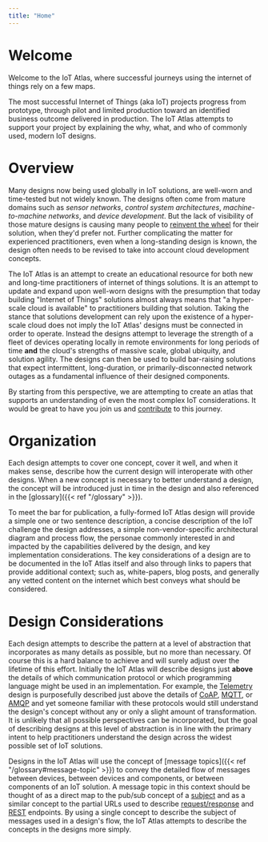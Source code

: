 ```yaml
---
title: "Home"
---
```

# Welcome

Welcome to the IoT Atlas, where successful journeys using the internet of things rely on a few maps.

The most successful Internet of Things (aka IoT) projects progress from prototype, through pilot and limited production toward an identified business outcome delivered in production. The IoT Atlas attempts to support your project by explaining the why, what, and who of commonly used, modern IoT designs.

# Overview
Many designs now being used globally in IoT solutions, are well-worn and time-tested but not widely known. The designs often come from mature domains such as *sensor networks*, *control system architectures*, *machine-to-machine networks*, and *device development*. But the lack of visibility of those mature designs is causing many people to [reinvent the wheel](https://en.wikipedia.org/wiki/Reinventing_the_wheel) for their solution, when they'd prefer not. Further complicating the matter for experienced practitioners, even when a long-standing design is known, the design often needs to be revised to take into account cloud development concepts. 

The IoT Atlas is an attempt to create an educational resource for both new and long-time practitioners of internet of things solutions. It is an attempt to update and expand upon well-worn designs with the presumption that today building "Internet of Things" solutions almost always means that "a hyper-scale cloud is available" to practitioners building that solution. Taking the stance that solutions development can rely upon the existence of a hyper-scale cloud does not imply the IoT Atlas' designs must be connected in order to operate. Instead the designs attempt to leverage the strength of a fleet of devices operating locally in remote environments for long periods of time **and** the cloud's strengths of massive scale, global ubiquity, and solution agility. The designs can then be used to build bar-raising solutions that expect intermittent, long-duration, or primarily-disconnected network outages as a fundamental influence of their designed components. 
 
By starting from this perspective, we are attempting to create an atlas that supports an understanding of even the most complex IoT considerations. It would be great to have you join us and [contribute](https://github.com/aws/iot-atlas/blob/master/CONTRIBUTING.md) to this journey. 

# Organization

Each design attempts to cover one concept, cover it well, and when it makes sense, describe how the current design will interoperate with other designs. When a new concept is necessary to better understand a design, the concept will be introduced just in time in the design and also referenced in the [glossary]({{< ref "/glossary" >}}). 
 
To meet the bar for publication, a fully-formed IoT Atlas design will provide a simple one or two sentence description, a concise description of the IoT challenge the design addresses, a simple non-vendor-specific architectural diagram and process flow, the personae commonly interested in and impacted by the capabilities delivered by the design, and key implementation considerations. The key considerations of a design are to be documented in the IoT Atlas itself and also through links to papers that provide additional context; such as, white-papers, blog posts, and generally any vetted content on the internet which best conveys what should be considered. 

# Design Considerations

Each design attempts to describe the pattern at a level of abstraction that incorporates as many details as possible, but no more than necessary. Of course this is a hard balance to achieve and will surely adjust over the lifetime of this effort. Initially the IoT Atlas will describe designs just **above** the details of which communication protocol or which programming language might be used in an implementation. For example, the [Telemetry](/designs/telemetry) design is purposefully described just above the details of [CoAP](http://coap.technology/), [MQTT](http://mqtt.org/), or [AMQP](https://www.amqp.org/product/architecture) and yet someone familiar with these protocols would still understand the design's concept without any or only a slight amount of transformation. It is unlikely that all possible perspectives can be incorporated, but the goal of describing designs at this level of abstraction is in line with the primary intent to help practitioners understand the design across the widest possible set of IoT solutions.

Designs in the IoT Atlas will use the concept of [message topics]({{< ref "/glossary#message-topic" >}}) to convey the detailed flow of messages between devices, between devices and components, or between components of an IoT solution. A message topic in this context should be thought of as a direct map to the pub/sub concept of a [subject](#) and as a similar concept to the partial URLs used to describe [request/response](#) and [REST](#) endpoints. By using a single concept to describe the subject of messages used in a design's flow, the IoT Atlas attempts to describe the concepts in the designs more simply. 

